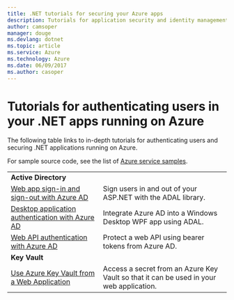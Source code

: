 ```yaml
---
title: .NET tutorials for securing your Azure apps
description: Tutorials for application security and identity management in your .NET apps runing on Azure.
author: camsoper
manager: douge
ms.devlang: dotnet
ms.topic: article
ms.service: Azure
ms.technology: Azure
ms.date: 06/09/2017
ms.author: casoper
---
```


# Tutorials for authenticating users in your .NET apps running on Azure

The following table links to in-depth tutorials for authenticating users and securing .NET applications running on Azure.

For sample source code, see the list of [Azure service samples](https://azure.microsoft.com/resources/samples/?platform=dotnet).

| | |
|---|---|
|**Active Directory**||
| [Web app sign-in and sign-out with Azure AD][1] | Sign users in and out of your ASP.NET with the ADAL library.
| [Desktop application authentication with Azure AD][2]| Integrate Azure AD into a Windows Desktop WPF app using ADAL. | 
| [Web API authentication with Azure AD][3] | Protect a web API using bearer tokens from Azure AD. |
|**Key Vault**||
| [Use Azure Key Vault from a Web Application][4] | Access a secret from an Azure Key Vault so that it can be used in your web application. | 

[1]: /azure/active-directory/develop/active-directory-devquickstarts-webapp-dotnet
[2]: /azure/active-directory/develop/active-directory-devquickstarts-dotnet
[3]: /azure/active-directory/develop/active-directory-devquickstarts-webapi-dotnet
[4]: /azure/key-vault/key-vault-use-from-web-application